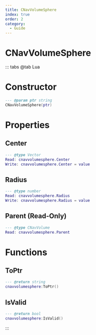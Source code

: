 ```yaml
---
title: CNavVolumeSphere
index: true
order: 2
category:
  - Guide
---
```


# CNavVolumeSphere

::: tabs
@tab Lua
# Constructor
```lua
--- @param ptr string
CNavVolumeSphere(ptr)
```
# Properties
## Center 
```lua
--- @type Vector
Read: cnavvolumesphere.Center
Write: cnavvolumesphere.Center = value
```
## Radius 
```lua
--- @type number
Read: cnavvolumesphere.Radius
Write: cnavvolumesphere.Radius = value
```
## Parent (Read-Only)
```lua
--- @type CNavVolume
Read: cnavvolumesphere.Parent
```
# Functions
## ToPtr
```lua
--- @return string
cnavvolumesphere:ToPtr()
```
## IsValid
```lua
--- @return bool
cnavvolumesphere:IsValid()
```

:::